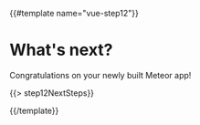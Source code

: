 {{#template name="vue-step12"}}

# What's next?

Congratulations on your newly built Meteor app!

{{> step12NextSteps}}

{{/template}}
